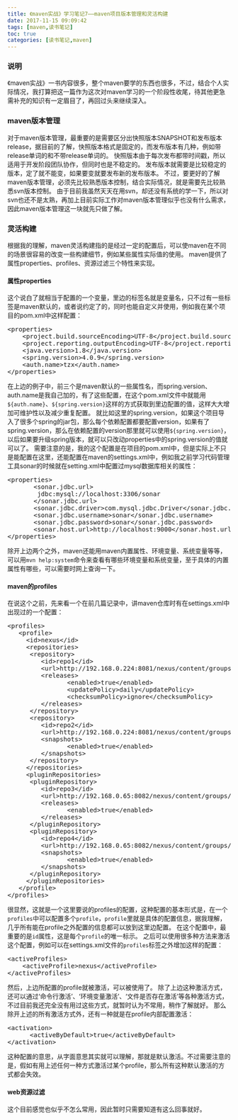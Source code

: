 ```yaml
---
title: 《maven实战》学习笔记7——maven项目版本管理和灵活构建
date: 2017-11-15 09:09:42
tags: [maven,读书笔记]
toc: true
categories: [读书笔记,maven]
---
```

### 说明
《maven实战》一书内容很多，整个maven要学的东西也很多，不过，结合个人实际情况，我打算把这一篇作为这次对maven学习的一个阶段性收尾，待其他更急需补充的知识有一定眉目了，再回过头来继续深入。
<!--more-->
### maven版本管理
对于maven版本管理，最重要的是需要区分出快照版本SNAPSHOT和发布版本release，据目前的了解，快照版本格式是固定的，而发布版本有几种，例如带release单词的和不带release单词的。
快照版本由于每次发布都带时间戳，所以适用于开发阶段团队协作，但同时也是不稳定的。
发布版本就需要是比较稳定的版本，定了就不能变，如果要变就要发布新的发布版本。
不过，要更好的了解maven版本管理，必须先比较熟悉版本控制，结合实际情况，就是需要先比较熟悉svn版本控制。
由于目前我虽然天天在用svn，却还没有系统的学一下，所以对svn也还不是太熟，再加上目前实际工作对maven版本管理似乎也没有什么需求，因此maven版本管理这一块就先只做了解。

### 灵活构建
根据我的理解，maven灵活构建指的是经过一定的配置后，可以使maven在不同的场景很容易的改变一些构建细节，例如某些属性实际值的使用。
maven提供了属性properties、profiles、资源过滤三个特性来实现。

#### 属性properties
这个说白了就相当于配置的一个变量，里边的标签名就是变量名，只不过有一些标签是maven默认的，或者说约定了的，同时也能自定义并使用，例如我在某个项目的pom.xml中这样配置：
<pre>
&lt;properties>
    &lt;project.build.sourceEncoding>UTF-8&lt;/project.build.sourceEncoding>
    &lt;project.reporting.outputEncoding>UTF-8&lt;/project.reporting.outputEncoding>
    &lt;java.version>1.8&lt;/java.version>
    &lt;spring.version>4.0.9&lt;/spring.version>
    &lt;auth.name>tzx&lt;/auth.name>
&lt;/properties>
</pre>
在上边的例子中，前三个是maven默认的一些属性名，而spring.version、auth.name是我自己加的，有了这些配置，在这个pom.xml文件中就能用`${auth.name}`、`${spring.version}`这样的方式获取到里边配置的值，这样大大增加可维护性以及减少重复配置。
就比如这里的spring.version，如果这个项目导入了很多个spring的jar包，那么每个依赖配置都要配置version，如果有了spring.version，那么在依赖配置的version那里就可以使用`${spring.version}`，以后如果要升级spring版本，就可以只改动properties中的spring.version的值就可以了。
需要注意的是，我的这个配置是在项目的pom.xml中，但是实际上不只是能配置在这里，还能配置在maven的settings.xml中，例如我之前学习代码管理工具sonar的时候就在setting.xml中配置过mysql数据库相关的属性：
<pre>
&lt;properties>
       &lt;sonar.jdbc.url>
        jdbc:mysql://localhost:3306/sonar
       &lt;/sonar.jdbc.url>
       &lt;sonar.jdbc.driver>com.mysql.jdbc.Driver&lt;/sonar.jdbc.driver>
       &lt;sonar.jdbc.username>sonar&lt;/sonar.jdbc.username>
       &lt;sonar.jdbc.password>sonar&lt;/sonar.jdbc.password>
       &lt;sonar.host.url>http://localhost:9000&lt;/sonar.host.url>
&lt;/properties>
</pre>
除开上边两个之外，maven还能用maven内置属性、环境变量、系统变量等等，可以用`mvn help:system`命令来查看有哪些环境变量和系统变量，至于具体的内置属性有哪些，可以需要时网上查询一下。

#### maven的profiles
在说这个之前，先来看一个在前几篇记录中，讲maven仓库时有在settings.xml中出现过的一个配置：
<pre>
&lt;profiles>
   &lt;profile>
     &lt;id>nexus&lt;/id>
     &lt;repositories>
	  &lt;repository>
	     &lt;id>repo1&lt;/id>
	     &lt;url>http://192.168.0.224:8081/nexus/content/groups/public&lt;/url>
	     &lt;releases>
                &lt;enabled>true&lt;/enabled>
                &lt;updatePolicy>daily&lt;/updatePolicy>
                &lt;checksumPolicy>ignore&lt;/checksumPolicy>
	     &lt;/releases>
	  &lt;/repository>
	  &lt;repository>
	     &lt;id>repo2&lt;/id>
	     &lt;url>http://192.168.0.224:8081/nexus/content/groups/public-snapshots&lt;/url>	     
	     &lt;snapshots>
                &lt;enabled>true&lt;/enabled>
	     &lt;/snapshots>
	  &lt;/repository>
     &lt;/repositories>
     &lt;pluginRepositories>
	  &lt;pluginRepository>
	     &lt;id>repo3&lt;/id>
	     &lt;url>http://192.168.0.65:8082/nexus/content/groups/public&lt;/url>
	     &lt;releases>
                &lt;enabled>true&lt;/enabled>
	     &lt;/releases>
	  &lt;/pluginRepository>
	  &lt;pluginRepository>
	     &lt;id>repo4&lt;/id>
	     &lt;url>http://192.168.0.65:8082/nexus/content/groups/public-snapshots&lt;/url>
	     &lt;snapshots>
                &lt;enabled>true&lt;/enabled>
	     &lt;/snapshots>
	  &lt;/pluginRepository>
     &lt;/pluginRepositories>
   &lt;/profile>
&lt;/profiles>
</pre>
很显然，这就是一个这里要说的profiles的配置，这种配置的基本形式是，在一个`profiles`中可以配置多个`profile`，`profile`里就是具体的配置信息，据我理解，几乎所有能在profile之外配置的信息都可以放到这里边配置。
在这个配置中，最重要的是`id`属性，这是每个`profile`的唯一标示。
之后可以使用很多种方法来激活这个配置，例如可以在settings.xml文件的`profiles`标签之外增加这样的配置：
<pre>
&lt;activeProfiles>
	&lt;activeProfile>nexus&lt;/activeProfile>
&lt;/activeProfiles>
</pre>
然后，上边所配置的profile就被激活，可以被使用了。
除了上边这种激活方式，还可以通过‘命令行激活’、‘环境变量激活’、‘文件是否存在激活’等各种激活方式，不过目前我还完全没有用过这些方式，就暂时认为不常用，稍作了解就好。
那么除开上述的所有激活方式外，还有一种就是在profile内部配置激活：
<pre>
&lt;activation>
      &lt;activeByDefault>true&lt;/activeByDefault>
&lt;/activation>
</pre>
这种配置的意思，从字面意思其实就可以理解，那就是默认激活。不过需要注意的是，假如有用上述任何一种方式激活过某个profile，那么所有这种默认激活的方式都会失效。

#### web资源过滤
这个目前感觉也似乎不怎么常用，因此暂时只需要知道有这么回事就好。